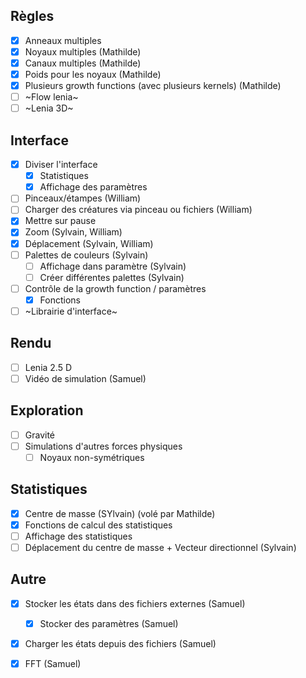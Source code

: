 ## Règles
- [x] Anneaux multiples
- [x] Noyaux multiples (Mathilde)
- [x] Canaux multiples (Mathilde)
- [x] Poids pour les noyaux (Mathilde)
- [x] Plusieurs growth functions (avec plusieurs kernels) (Mathilde)
- [ ] ~Flow lenia~
- [ ] ~Lenia 3D~

## Interface
- [x] Diviser l'interface
	- [x] Statistiques
	- [x] Affichage des paramètres
- [ ] Pinceaux/étampes (William)
- [ ] Charger des créatures via pinceau ou fichiers (William)
- [x] Mettre sur pause
- [x] Zoom (Sylvain, William)
- [x] Déplacement (Sylvain, William)
- [ ] Palettes de couleurs (Sylvain)
  - [ ] Affichage dans paramètre  (Sylvain)
  - [ ] Créer différentes palettes  (Sylvain)
- [ ] Contrôle de la growth function / paramètres
	- [x] Fonctions
- [ ] ~Librairie d'interface~

## Rendu
- [ ] Lenia 2.5 D
- [ ] Vidéo de simulation (Samuel)

## Exploration
- [ ] Gravité
- [ ] Simulations d'autres forces physiques
	- [ ] Noyaux non-symétriques

## Statistiques
- [x] Centre de masse  (SYlvain) (volé par Mathilde)
- [x] Fonctions de calcul des statistiques
- [ ] Affichage des statistiques
- [ ] Déplacement du centre de masse + Vecteur directionnel (Sylvain)

## Autre
- [x] Stocker les états dans des fichiers externes (Samuel)
	- [x] Stocker des paramètres (Samuel)
- [x] Charger les états depuis des fichiers (Samuel)
- [x] FFT (Samuel)

